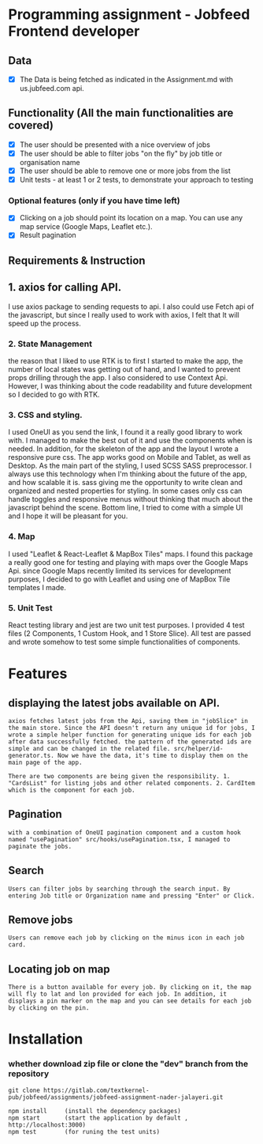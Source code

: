 # Programming assignment - Jobfeed Frontend developer

## Data

- [x] The Data is being fetched as indicated in the Assignment.md with us.jubfeed.com api.

## Functionality (All the main functionalities are covered)

- [x] The user should be presented with a nice overview of jobs
- [x] The user should be able to filter jobs "on the fly" by job title or organisation name
- [x] The user should be able to remove one or more jobs from the list
- [x] Unit tests - at least 1 or 2 tests, to demonstrate your approach to testing

### Optional features (only if you have time left)

- [x] Clicking on a job should point its location on a map. You can use any map service (Google Maps, Leaflet etc.).
- [x] Result pagination

## Requirements & Instruction

## 1. axios for calling API.

I use axios package to sending requests to api. I also could use Fetch api of the javascript, but since I really used to work with axios, I felt that It will speed up the process.

### 2. State Management

the reason that I liked to use RTK is to first I started to make the app, the number of local states was getting out of hand, and I wanted to prevent props drilling through the app. I also considered to use Context Api. However, I was thinking about the code readability and future development so I decided to go with RTK.

### 3. CSS and styling.

I used OneUI as you send the link, I found it a really good library to work with. I managed to make the best out of it and use the components when is needed. In addition, for the skeleton of the app and the layout I wrote a responsive pure css. The app works good on Mobile and Tablet, as well as Desktop.
As the main part of the styling, I used SCSS SASS preprocessor. I always use this technology when I'm thinking about the future of the app, and how scalable it is. sass giving me the opportunity to write clean and organized and nested properties for styling. In some cases only css can handle toggles and responsive menus without thinking that much about the javascript behind the scene. Bottom line, I tried to come with a simple UI and I hope it will be pleasant for you.

### 4. Map

I used "Leaflet & React-Leaflet & MapBox Tiles" maps. I found this package a really good one for testing and playing with maps over the Google Maps Api. since Google Maps recently limited its services for development purposes, I decided to go with Leaflet and using one of MapBox Tile templates I made.

### 5. Unit Test

React testing library and jest are two unit test purposes. I provided 4 test files (2 Components, 1 Custom Hook, and 1 Store Slice). All test are passed and wrote somehow to test some simple functionalities of components.

# Features

## displaying the latest jobs available on API.

    axios fetches latest jobs from the Api, saving them in "jobSlice" in the main store. Since the API doesn't return any unique id for jobs, I wrote a simple helper function for generating unique ids for each job after data successfully fetched. the pattern of the generated ids are simple and can be changed in the related file. src/helper/id-generator.ts. Now we have the data, it's time to display them on the main page of the app.

    There are two components are being given the responsibility. 1. "CardsList" for listing jobs and other related components. 2. CardItem which is the component for each job.

## Pagination

    with a combination of OneUI pagination component and a custom hook named "usePagination" src/hooks/usePagination.tsx, I managed to paginate the jobs.

## Search

    Users can filter jobs by searching through the search input. By entering Job title or Organization name and pressing "Enter" or Click.

## Remove jobs

    Users can remove each job by clicking on the minus icon in each job card.

## Locating job on map

    There is a button available for every job. By clicking on it, the map will fly to lat and lon provided for each job. In addition, it displays a pin marker on the map and you can see details for each job by clicking on the pin.

# Installation

### whether download zip file or clone the "dev" branch from the repository

```git
git clone https://gitlab.com/textkernel-pub/jobfeed/assignments/jobfeed-assignment-nader-jalayeri.git
```

```node
npm install     (install the dependency packages)
npm start       (start the application by default , http://localhost:3000)
npm test        (for runing the test units)





```
